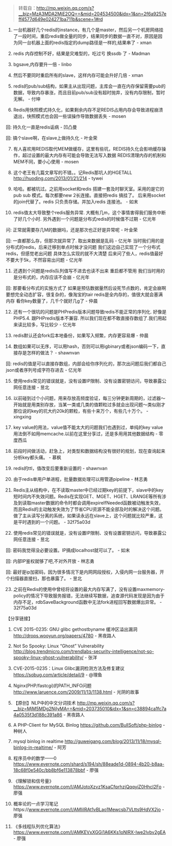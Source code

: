 > 转载自：<http://mp.weixin.qq.com/s?__biz=MzA3MDA2MjE2OQ==&mid=204534500&idx=1&sn=2f6a9257eff4577d649e024271ba711b&scene=1#rd>

1. 一台机器好几个redis的instance，有几个是master，然后另一个机房网络挂了一段时间，重启redis做全量的同步，结果同步的数据一直不对，原因是因为同一台机器上面的redis指定的dump路径是一样的,结果串了 - xman

2. redis  内存控制不好，结果是灾难型的，吃过亏  换ssdb  了 - Madman

3. bgsave,内存要升一倍 - linbo

4. 然后不要同时重启所有的slave，这样内存可能会升好几倍 - xman

5. redis的pub/sub结构，如果主从出现问题，主库会一直在内存保留需要pub的数据，导致内存暴涨，而且目前pub/sub没有超时抛弃，没有内存限制，暂时无解。 - 付坤 

6. Redis用快照模式持久化，如果剩余内存不足REDIS占用内存会导致进程崩溃退出，快照模式也会因一些误操作导致数据丢失 - mosen

回: 持久化一直是redis诟病 - 凹凸曼

回: 搞个slave啊，在slave上做持久化 - 叶金荣

7. 有人喜欢用REDIS取代MEM做缓存，这里有些坑，REDIS持久化会影响缓存操作，超过设置的最大内存有可能会导致无法写入数据
REDIS清理内存的机制和MEM不同，要小心使用 - mosen

8. 这个老王有几篇文章写的不错。。记Redis那坑人的HGETALL http://huoding.com/2013/01/21/214 - tywei

9. 哈哈。都被坑过。之前用socket和redis 搭建一套及时聊天室。采用的是它的pub  sub 模式。每次都要new 2长连接。直接把redis 搞挂了。
后来用socket的join代替了。redis 只负责存储。并加入redis 连接池。 - 如末

10. redis值太大导致整个redis服务异常. 大概有几m，这个事情害得我们服务中断了好几个小时. 另外遇到一个问题是分布式redis的时候值不过期 - 亿光年

问: 正常就需要存几M的数据吗，还是那次也正好是异常呢 - 叶金荣

回: 一直都那么存，但那次就异常了. 取出来数据是乱码 - 亿光年
当时我们用的是分布式的redis，后来迁移到单点时候才没问题
我们这边自己实现了一个分布式redis，但感觉老出问题
具体怎么实现的就不大清楚
后来问了些人，redis值最好不要大于5k，不然容易出问题 - 亿光年

11. 还遇到个问题是redis队列值写不进去也读不出来
重启都不管用
我们当时用的是分布式的，内存应该不会崩 - 亿光年

回: 那要看分布式的实施方式了
如果是预估数据量然后设死节点数的，肯定会崩啊
要想完全动态扩容，很复杂的，像淘宝的tair
redis是全内存的，值很大就会塞满内存
看你key数量了，几千个就好几g了 - 仲晨

12. 还有一个很坑的问题是PHPredis版本问题导致redis不能正常的序列化. 好像是PHP5.4. 跟PHPredis版本不兼容. 所以我们现在都不敢直接存数组了.我们用起来读比较多，写比较少 - 亿光年

13. redis默认还会fork后本地备份，如果写入频繁，内存更容易爆 - 仲晨

14. 数组如果可以无序，可以用hash，否则可以用igbinary或者json编码一下，直接存是怎样的做法？ - shawnvan

回: redis的值是可以直接存数组，内部会给你序列化的，那次出问题后我们都自己json或者序列号成字符存进去 - 亿光年

15. 使用redis常见的错误就是，没有设置IP限制、没有设置密钥访问，导致暴露公网任意连接 - 昱北

16. 以前碰到过个小问题，用来存放高频度验证，每三分钟更新周期的，过滤器～开始就是用类别存放，当某一类或几类的值颗粒过多就会出现问题～类似刚才那位说的key的坑大约20k的颗粒，有些十来万个，有些几十万个。 - xingxing

17. key value的用法，value值不能太大的问题我们也遇到过，单纯的key value用法倒不如用memcache.以前在这里分享过，还是多用用其他数据结构 - 零度西瓜

18. 前段时间做活动，赶急上，对类型和数据结构没有很好的规划，现在查询起来分析key都头痛。 - 慕枫

19. redis的ttl，值改变后要重新设置的 - shawnvan

20. 由于redis单用户单进程，批量数据处理可以用管道pipeline - 林志勇

21. Redis主从结构中，在不读取master中已经过期key的前提下，slave中的key短时间内不失效问题。Redis在实现GET、MGET、HGET、LRANGE等所有涉及到读取master数据的命令时都会调用expireIfNeeded函数被动触发失效，而且Redis的主动触发失效为了节省CPU资源不能全部及时的解决这个问题。
做了主从读写分离的系统，如果读永远在slave上，这个问题就比较严重，这是平时遇到的一个问题。 - 32f75a03d

22. 使用redis常见的错误就是，没有设置IP限制、没有设置密钥访问，导致暴露公网任意连接 - 昱北

回: 密码我觉得没必要设置。IP搞成localhost就可以了。 - 如末

回: 内部IP鉴权就够了吧,不对外开放 - 林志勇

回: 最好是ip加密码，因为很多情况下是内网网段授权，入侵内网一台服务器，开个扫描器直接扫，那也暴露了。 - 昱北

23. 之前在Redis的使用中曾经将设置的最大内存写满了，没有设置maxmemory-policy的情况下导致服务报错，无法继续写数据，追查源代码发现是因为由于内存不足，rdbSaveBackground函数中无法fork进程回写数据爆出异常。 - 32f75a03d

【分享链接】

1. CVE 2015-0235: GNU glibc gethostbyname 缓冲区溢出漏洞 http://drops.wooyun.org/papers/4780 - 黑夜路人

2. Not So Spooky: Linux “Ghost” Vulnerability http://blog.trendmicro.com/trendlabs-security-intelligence/not-so-spooky-linux-ghost-vulnerability/ - 张洋

3. CVE-2015-0235：Linux Glibc漏洞检测方法及修复建议 https://sobug.com/article/detail/9 - @理鱼

4.  Nginx(PHP/fastcgi)的PATH_INFO问题 http://www.laruence.com/2009/11/13/1138.html - 光阴的故事

5. 【原创】NLP中的中文分词技术 http://mp.weixin.qq.com/s?__biz=MjM5MDg2NjIyMA==&mid=203735010&idx=1&sn=c38894ca1fc7a4a0535f3d188c391a86 - 黑夜路人

6. A PHP-Client for MySQL Binlog https://github.com/BullSoft/php-binlog - 种树人

7. mysql binlog in realtime http://guweigang.com/blog/2013/11/18/mysql-binlog-in-realtime/ - 阿芳

8. 程序员中的数学——0 https://www.evernote.com/shard/s194/sh/88eade1d-0894-4b20-b8aa-18c68f0e540c/bb8bf6e113878bbf - 廖强

9. 《理解锁和信号量》https://www.evernote.com/l/AMJotoXzvz1KsaCfprhzjQqqyiZ0Hhcl2Fo - 廖强

10. 概率论的一点学习笔记https://www.evernote.com/l/AMIilRAt1vBLao1Mewcsb7VLtts9HdVX2jo - 廖强

11. 《多线程队列优化算法》https://www.evernote.com/l/AMKEVxXGGi1A6KKs1oNlRX-Iwe2lvbv2gEA - 廖强
